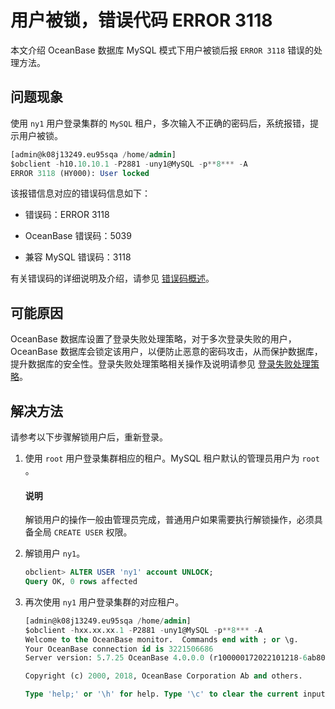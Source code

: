 # 用户被锁，错误代码 ERROR 3118

本文介绍 OceanBase 数据库 MySQL 模式下用户被锁后报 `ERROR 3118` 错误的处理方法。

## 问题现象

使用 `ny1` 用户登录集群的 `MySQL` 租户，多次输入不正确的密码后，系统报错，提示用户被锁。

```sql
[admin@k08j13249.eu95sqa /home/admin]
$obclient -h10.10.10.1 -P2881 -uny1@MySQL -p**8*** -A
ERROR 3118 (HY000): User locked
```

该报错信息对应的错误码信息如下：

* 错误码：ERROR 3118

* OceanBase 错误码：5039

* 兼容 MySQL 错误码：3118

有关错误码的详细说明及介绍，请参见 [错误码概述](../../../700.reference/500.system-reference/600.error-code-of-mysql-mode/100.use-error-information-of-mysql-mode.md)。

## 可能原因

OceanBase 数据库设置了登录失败处理策略，对于多次登录失败的用户，OceanBase 数据库会锁定该用户，以便防止恶意的密码攻击，从而保护数据库，提升数据库的安全性。登录失败处理策略相关操作及说明请参见 [登录失败处理策略](../../../700.reference/200.administrator-guide/200.basic-database-management/400.manage-tenants/500.manage-users-and-permissions/300.mysql-mode/300.logon-failure-handling-policy-of-mysql-mode.md)。

## 解决方法

请参考以下步骤解锁用户后，重新登录。

1. 使用 `root` 用户登录集群相应的租户。MySQL 租户默认的管理员用户为 `root` 。

   <main id="notice" type='explain'>
    <h4>说明</h4>
    <p> 解锁用户的操作一般由管理员完成，普通用户如果需要执行解锁操作，必须具备全局 <code>CREATE USER</code> 权限。</p>
   </main>

2. 解锁用户 `ny1`。

   ```sql
   obclient> ALTER USER 'ny1' account UNLOCK;
   Query OK, 0 rows affected
   ```

3. 再次使用 `ny1` 用户登录集群的对应租户。

   ```sql
   [admin@k08j13249.eu95sqa /home/admin]
   $obclient -hxx.xx.xx.1 -P2881 -uny1@MySQL -p**8*** -A
   Welcome to the OceanBase monitor.  Commands end with ; or \g.
   Your OceanBase connection id is 3221506686
   Server version: 5.7.25 OceanBase 4.0.0.0 (r100000172022101218-6ab80a3950710941946c004d805fcfded7a4aa2c) (Built Oct 12 2022 18:43:39)

   Copyright (c) 2000, 2018, OceanBase Corporation Ab and others.

   Type 'help;' or '\h' for help. Type '\c' to clear the current input statement.
   ```
